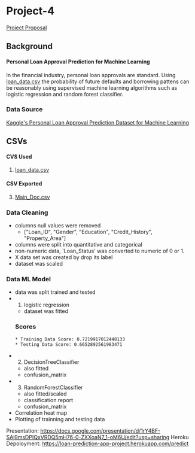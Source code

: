 # Project-4
[Project Proposal](https://docs.google.com/document/d/13jzh5GitPx-FSpSME1IUk7DL0JOcLpmYqXXHkqt1ff8/edit?usp=sharing)

## Background
#### Personal Loan Approval Prediction for Machine Learning 
In the financial industry, personal loan approvals are standard. Using [loan_data.csv](https://github.com/zthansen86/Project-4/blob/main/loan_data.csv) the probability of future defaults and borrowing pattens can be reasonably using supervised machine learning algorithms such as logistic regression and random forest classifier.  

### Data Source 
[Kaggle's Personal Loan Approval Prediction Dataset for Machine Learning](https://www.kaggle.com/datasets/rikdifos/credit-card-approval-prediction)

## CSVs
#### CVS Used
1. [loan_data.csv](https://github.com/zthansen86/Project-4/blob/main/loan_data.csv)
#### CSV Exported
3. [Main_Doc.csv](https://github.com/zthansen86/Project-4/blob/main/Main_Doc.csv)

### Data Cleaning 
* columns null values were removed
    * ["Loan_ID", "Gender", "Education", "Credit_History", "Property_Area"]
* columns were split into quantitative and categorical
* non-numeric data, 'Loan_Status' was converted to numeric of 0 or 1.
* X data set was created by drop its label
* dataset was scaled
### Data ML Model
* data was split trained and tested
* 1) logistic regression 
    * dataset was fitted 
    ### Scores
      * Training Data Score: 0.7219917012448133
      * Testing Data Score: 0.6652892561983471
* 2) DecisionTreeClassifier
    * also fitted
    * confusion_matrix
* 3) RandomForestClassifier
    * also fitted/scaled
    * classification report
    * confusion_matrix
* Correlation heat map
* Plotting of trainning and testing data

Presentation: https://docs.google.com/presentation/d/1rY4BF-SAj9msDPIQxVRDQ5mH76-0-ZXXoaN7_1-oM6U/edit?usp=sharing 
Heroku Depoloyment: https://loan-prediction-app-project.herokuapp.com/predict
